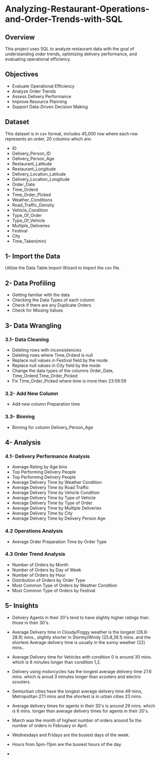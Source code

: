 # Analyzing-Restaurant-Operations-and-Order-Trends-with-SQL
## Overview
This project uses SQL to analyze restaurant data with the goal of understanding order trends, optimizing delivery performance, and evaluating operational efficiency.
## Objectives
- Evaluate Operational Efficiency
- Analyze Order Trends
- Assess Delivery Performance
- Improve Resource Planning
- Support Data-Driven Decision Making
## Dataset
This dataset is in csv format, includes 45,000 row where each row represents an order, 20 columns which are:
- ID
- Delivery_Person_ID
- Delivery_Person_Age
- Restaurant_Latitude
- Restaurant_Longitude
- Delivery_Location_Latitude
- Delivery_Location_Longitude
- Order_Date
- Time_Orderd
- Time_Order_Picked
- Weather_Conditions
- Road_Traffic_Density
- Vehicle_Condition
- Type_Of_Order
- Type_Of_Vehicle
- Multiple_Deliveries
- Festival
- City
- Time_Taken(min)
## 1- Import the Data
Utilize the Data Table Import Wizard to Import the csv file. 
## 2- Data Profiling
- Getting familiar with the data
- Checking the Data Types of each column
- Check if there are any Duplicate Orders
- Check for Missing Values
## 3- Data Wrangling
### 3.1- Data Cleaning
- Deleting rows with inconsistencies
- Deleting rows where Time_Orderd is null
- Replace null values in Festival field by the mode
- Replace null values in City field by the mode
- Change the data types of the columns Order_Date, Time_Orderd,Time_Order_Picked
- Fix Time_Order_Picked where time is more then 23:59:59
### 3.2- Add New Column
- Add new column Preparation time
### 3.3- Binning
- Binning for column Delivery_Person_Age
## 4- Analysis
### 4.1- Delivery Performance Analysis
- Average Rating by Age bins
- Top Performing Delivery People
- Top Performing Delivery People
- Average Delivery Time by Weather Condition
- Average Delivery Time by Road Traffic
- Average Delivery Time by Vehicle Condition
- Average Delivery Time by Type of Vehicle
- Average Delivery Time by Type of Order
- Average Delivery Time by Multiple Deliveries
- Average Delivery Time by City
- Average Delivery Time by Delivery Person Age
### 4.2 Operations Analysis
- Average Order Preparation Time by Order Type
### 4.3 Order Trend Analysis 
- Number of Orders by Month
- Number of Orders by Day of Week
- Number of Orders by Hour
- Distribution of Orders by Order Type
- Most Common Type of Orders by Weather Condition
- Most Common Type of Orders by Festival
## 5- Insights
- Delivery Agents in their 20's tend to have slightly higher ratings than those in their 30's.
- Average Delivery time in Cloudy/Foggy weather is the longest (28.8-28.9) mins., slightly shorter in Stormy/Windy (25.8,26.1) mins. and the shortest Average delivery time is usually in the sunny weather (22) mins..
- Average Delivery time for Vehicles with condition 0 is around 30 mins. which is 6 minutes longer than condition 1,2.
- Delivery using motorcycles has the longest average delivery time 27.6 mins. which is aroud 3 minutes longer than scooters and electric scooters.
- Semiurban cities have the longest average delivery time 49 mins, Metropolitan 27.1 mins and the shortest is in urban cities 23 mins. 
- Average delivery times for agents in their 30's is around 29 mins. which is 6 mins. longer than average delivery times for agents in their 20's.
- March was the month of highest number of orders around 5x the number of orders in February or April.
- Wednesdays and Fridays are the busiest days of the week.
- Hours from 5pm-11pm are the busiest hours of the day.


- 
